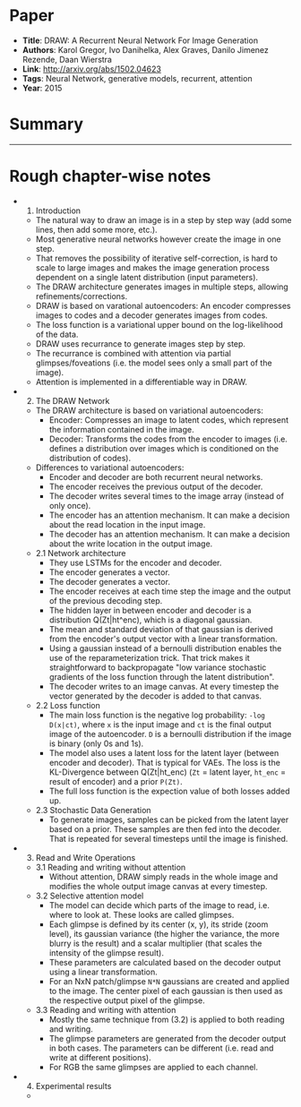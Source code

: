 # Paper

* **Title**: DRAW: A Recurrent Neural Network For Image Generation
* **Authors**: Karol Gregor, Ivo Danihelka, Alex Graves, Danilo Jimenez Rezende, Daan Wierstra
* **Link**: http://arxiv.org/abs/1502.04623
* **Tags**: Neural Network, generative models, recurrent, attention
* **Year**: 2015

# Summary



----------

# Rough chapter-wise notes

* 1. Introduction
  * The natural way to draw an image is in a step by step way (add some lines, then add some more, etc.).
  * Most generative neural networks however create the image in one step.
  * That removes the possibility of iterative self-correction, is hard to scale to large images and makes the image generation process dependent on a single latent distribution (input parameters).
  * The DRAW architecture generates images in multiple steps, allowing refinements/corrections.
  * DRAW is based on varational autoencoders: An encoder compresses images to codes and a decoder generates images from codes.
  * The loss function is a variational upper bound on the log-likelihood of the data.
  * DRAW uses recurrance to generate images step by step.
  * The recurrance is combined with attention via partial glimpses/foveations (i.e. the model sees only a small part of the image).
  * Attention is implemented in a differentiable way in DRAW.

* 2. The DRAW Network
  * The DRAW architecture is based on variational autoencoders:
    * Encoder: Compresses an image to latent codes, which represent the information contained in the image.
    * Decoder: Transforms the codes from the encoder to images (i.e. defines a distribution over images which is conditioned on the distribution of codes).
  * Differences to variational autoencoders:
    * Encoder and decoder are both recurrent neural networks.
    * The encoder receives the previous output of the decoder.
    * The decoder writes several times to the image array (instead of only once).
    * The encoder has an attention mechanism. It can make a decision about the read location in the input image.
    * The decoder has an attention mechanism. It can make a decision about the write location in the output image.
  * 2.1 Network architecture
    * They use LSTMs for the encoder and decoder.
    * The encoder generates a vector.
    * The decoder generates a vector.
    * The encoder receives at each time step the image and the output of the previous decoding step.
    * The hidden layer in between encoder and decoder is a distribution Q(Zt|ht^enc), which is a diagonal gaussian.
    * The mean and standard deviation of that gaussian is derived from the encoder's output vector with a linear transformation.
    * Using a gaussian instead of a bernoulli distribution enables the use of the reparameterization trick. That trick makes it straightforward to backpropagate "low variance stochastic gradients of the loss function through the latent distribution".
    * The decoder writes to an image canvas. At every timestep the vector generated by the decoder is added to that canvas.
  * 2.2 Loss function
    * The main loss function is the negative log probability: `-log D(x|ct)`, where `x` is the input image and `ct` is the final output image of the autoencoder. `D` is a bernoulli distribution if the image is binary (only 0s and 1s).
    * The model also uses a latent loss for the latent layer (between encoder and decoder). That is typical for VAEs. The loss is the KL-Divergence between Q(Zt|ht_enc) (`Zt` = latent layer, `ht_enc` = result of encoder) and a prior `P(Zt)`.
    * The full loss function is the expection value of both losses added up.
  * 2.3 Stochastic Data Generation
    * To generate images, samples can be picked from the latent layer based on a prior. These samples are then fed into the decoder. That is repeated for several timesteps until the image is finished.

* 3. Read and Write Operations
  * 3.1 Reading and writing without attention
    * Without attention, DRAW simply reads in the whole image and modifies the whole output image canvas at every timestep.
  * 3.2 Selective attention model
    * The model can decide which parts of the image to read, i.e. where to look at. These looks are called glimpses.
    * Each glimpse is defined by its center (x, y), its stride (zoom level), its gaussian variance (the higher the variance, the more blurry is the result) and a scalar multiplier (that scales the intensity of the glimpse result).
    * These parameters are calculated based on the decoder output using a linear transformation.
    * For an NxN patch/glimpse `N*N` gaussians are created and applied to the image. The center pixel of each gaussian is then used as the respective output pixel of the glimpse.
  * 3.3 Reading and writing with attention
    * Mostly the same technique from (3.2) is applied to both reading and writing.
    * The glimpse parameters are generated from the decoder output in both cases. The parameters can be different (i.e. read and write at different positions).
    * For RGB the same glimpses are applied to each channel.

* 4. Experimental results
  * 
